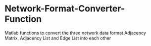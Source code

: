 # Network-Format-Converter-Function
Matlab functions to convert the three network data format Adjacency Matrix, Adjacency List and Edge List into each other
